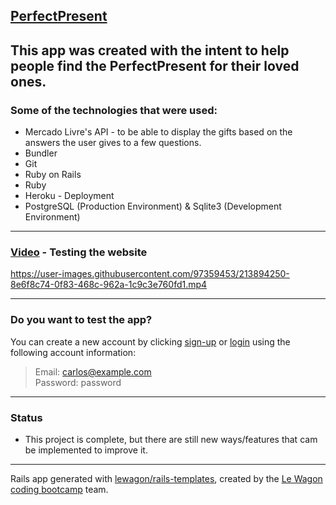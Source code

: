 [**PerfectPresent**](https://quiet-island-65599.herokuapp.com/)
--
This app was created with the intent to help people find the PerfectPresent for their loved ones.
--
### Some of the technologies that were used:
* Mercado Livre's API - to be able to display the gifts based on the answers the user gives to a few questions.
* Bundler
* Git
* Ruby on Rails
* Ruby
* Heroku - Deployment
* PostgreSQL (Production Environment) & Sqlite3 (Development Environment)
---
### [Video](https://www.loom.com/share/c15a2726e16c4040b2c0d2709b40ed78) - Testing the website


https://user-images.githubusercontent.com/97359453/213894250-8e6f8c74-0f83-468c-962a-1c9c3e760fd1.mp4


---
### Do you want to test the app?
You can create a new account by clicking [sign-up](https://quiet-island-65599.herokuapp.com/users/sign_up) or [login](https://quiet-island-65599.herokuapp.com/users/sign_in) using the following account information:
> Email: carlos@example.com\
> Password: password
---
### Status
* This project is complete, but there are still new ways/features that cam be implemented to improve it.
---
Rails app generated with [lewagon/rails-templates](https://github.com/lewagon/rails-templates), created by the [Le Wagon coding bootcamp](https://www.lewagon.com) team.

